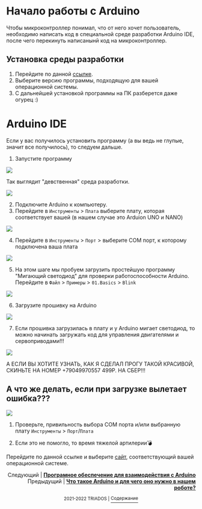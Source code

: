 # Начало работы с Arduino
Чтобы микроконтроллер понимал, что от него хочет пользователь, необходимо написать код в специальной среде разработки Arduino IDE, после чего перекинуть написанынй код на микроконтроллер. 
## Установка среды разработки
1. Перейдите по данной [ссылке](https://www.arduino.cc/en/software). 
2. Выберите версию программы, подходящую для вашей операционной системы. 
3. С дальнейшей установкой программы на ПК разберется даже огурец :)
# Arduino IDE
Если у вас получилось установить программу (а вы ведь не глупые, значит все получилось), то следуем дальше.
1. Запустите программу

<img src=https://github.com/mook003/Triados/blob/main/docs/images/Скриншот%2004-09-2022%20190907.png>

Так выглядит "девственная" среда разработки.

<img src=https://github.com/mook003/Triados/blob/main/docs/images/Скриншот%2004-09-2022%20190654.png>

2. Подключите Arduino к компьютеру.
3. Перейдите в `Инструменты` > `Плата` выберите плату, которая соответствует вашей (в нашем случае это Arduion UNO и NANO)

<img src=https://github.com/mook003/Triados/blob/main/docs/images/Скриншот%2004-09-2022%20191808.png>

4. Перейдите в `Инструменты` > `Порт` > выберите COM порт, к которому подключена ваша плата

<img src=https://github.com/mook003/Triados/blob/main/docs/images/Скриншот%2004-09-2022%20193920.png>

5. На этом шаге мы пробуем загрузить простейшую программу "Мигающий светодиод" для проверки работоспособности Arduino. Перейдите в `Файл` > `Примеры` > `01.Basics` > `Blink`

<img src=https://github.com/mook003/Triados/blob/main/docs/images/Скриншот%2004-09-2022%20193639.png>

6. Загрузите прошивку на Arduino 

<img src=https://github.com/mook003/Triados/blob/main/docs/images/Скриншот%2004-09-2022%20200203.png>

7. Если прошивка загрузилась в плату и у Arduino мигает светодиод, то можно начинать загружать код для управления двигателями и сервоприводами!!!

<img src=https://github.com/mook003/Triados/blob/main/docs/images/Скриншот%2004-09-2022%20200424.png>

А ЕСЛИ ВЫ ХОТИТЕ УЗНАТЬ, КАК Я СДЕЛАЛ ПРОГУ ТАКОЙ КРАСИВОЙ, СКИНЬТЕ НА НОМЕР +79049970557 499Р. НА СБЕР!!!

## А что же делать, если при загрузке вылетает ошибка???
<img src=https://github.com/mook003/Triados/blob/main/docs/images/Скриншот%2004-09-2022%20202520.png>

1. Проверьте, привильность выбора COM порта и/или выбранную плату `Инструменты` > `Порт`/`Плата`

2. Если это не помогло, то время тяжелой артилерии💣

Перейдите по данной ссылке и выберите [сайт](https://github.com/SoldierJazz/CH341SER-Driver-For-ch340-ch341), соответствующий вашей операционной системе.

<p align="right">Следующий | <b><a href="https://github.com/mook003/Triados/blob/main/docs/the%20first%20arduino%20program.md">Програмное обеспечение для взаимодействия с Arduino</a></b>
<br/>
Предыдущий | <b><a href="https://github.com/mook003/Triados/blob/main/docs/arduino.md">Что такое Arduino и для чего оно нужно в нашем роботе?</a></b></p>
<p align="center"><sup>2021-2022 TRIADOS | </sup><a href="../README.md#содержание"><sup>Содержание</sup></a></p>

 
